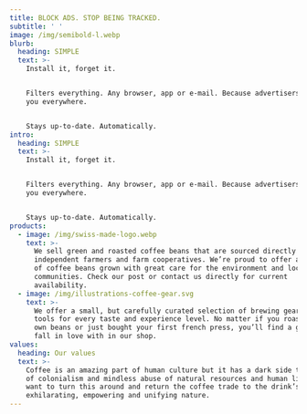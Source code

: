 ```yaml
---
title: BLOCK ADS. STOP BEING TRACKED.
subtitle: ' '
image: /img/semibold-l.webp
blurb:
  heading: SIMPLE
  text: >-
    Install it, forget it.


    Filters everything. Any browser, app or e-mail. Because advertisers spy on
    you everywhere.


    Stays up-to-date. Automatically.
intro:
  heading: SIMPLE
  text: >-
    Install it, forget it.


    Filters everything. Any browser, app or e-mail. Because advertisers spy on
    you everywhere.


    Stays up-to-date. Automatically.
products:
  - image: /img/swiss-made-logo.webp
    text: >-
      We sell green and roasted coffee beans that are sourced directly from
      independent farmers and farm cooperatives. We’re proud to offer a variety
      of coffee beans grown with great care for the environment and local
      communities. Check our post or contact us directly for current
      availability.
  - image: /img/illustrations-coffee-gear.svg
    text: >-
      We offer a small, but carefully curated selection of brewing gear and
      tools for every taste and experience level. No matter if you roast your
      own beans or just bought your first french press, you’ll find a gadget to
      fall in love with in our shop.
values:
  heading: Our values
  text: >-
    Coffee is an amazing part of human culture but it has a dark side too – one
    of colonialism and mindless abuse of natural resources and human lives. We
    want to turn this around and return the coffee trade to the drink’s
    exhilarating, empowering and unifying nature.
---
```


